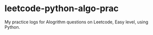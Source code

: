 # leetcode-python-algo-prac

My practice logs for Alogrithm questions on Leetcode, Easy level, using Python. 
